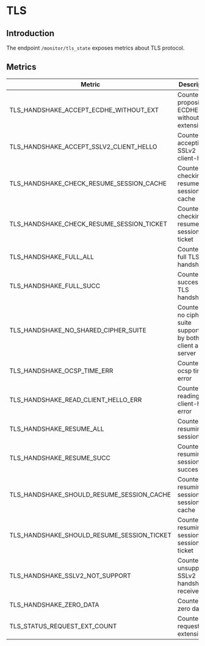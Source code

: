 # TLS

## Introduction

The endpoint `/monitor/tls_state` exposes metrics about TLS protocol.

## Metrics

| Metric                                     | Description                                                  |
| ------------------------------------------ | ------------------------------------------------------------ |
| TLS_HANDSHAKE_ACCEPT_ECDHE_WITHOUT_EXT     | Counter for proposing ECDHE without extensions               |
| TLS_HANDSHAKE_ACCEPT_SSLV2_CLIENT_HELLO    | Counter for accepting SSLv2 client-hello                     |
| TLS_HANDSHAKE_CHECK_RESUME_SESSION_CACHE   | Counter for checking resume session cache                    |
| TLS_HANDSHAKE_CHECK_RESUME_SESSION_TICKET  | Counter for checking resume session ticket                   |
| TLS_HANDSHAKE_FULL_ALL                     | Counter for full TLS handshake                               |
| TLS_HANDSHAKE_FULL_SUCC                    | Counter for successful TLS handshake                         |
| TLS_HANDSHAKE_NO_SHARED_CIPHER_SUITE       | Counter for no cipher suite supported by both client and server |
| TLS_HANDSHAKE_OCSP_TIME_ERR                | Counter for ocsp time error                                  |
| TLS_HANDSHAKE_READ_CLIENT_HELLO_ERR        | Counter for reading client-hello error                       |
| TLS_HANDSHAKE_RESUME_ALL                   | Counter for resuming session                                 |
| TLS_HANDSHAKE_RESUME_SUCC                  | Counter for resuming session successfully                    |
| TLS_HANDSHAKE_SHOULD_RESUME_SESSION_CACHE  | Counter for resuming session by session cache                |
| TLS_HANDSHAKE_SHOULD_RESUME_SESSION_TICKET | Counter for resuming session by session ticket               |
| TLS_HANDSHAKE_SSLV2_NOT_SUPPORT            | Counter for unsupported SSLv2 handshake received             |
| TLS_HANDSHAKE_ZERO_DATA                    | Counter for zero data                                        |
| TLS_STATUS_REQUEST_EXT_COUNT               | Counter for request extensions                               |
